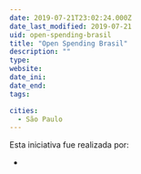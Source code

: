 ```yaml
---
date: 2019-07-21T23:02:24.000Z
date_last_modified: 2019-07-21
uid: open-spending-brasil
title: "Open Spending Brasil"
description: ""
type: 
website: 
date_ini: 
date_end: 
tags:

cities: 
  - São Paulo
---
```


Esta iniciativa fue realizada por:

- [](/i/open-knowledge-brasil.html)
